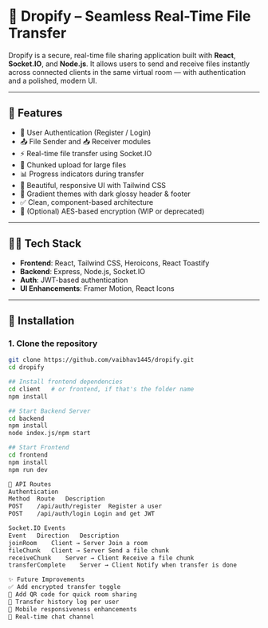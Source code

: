 # 🚀 Dropify – Seamless Real-Time File Transfer

Dropify is a secure, real-time file sharing application built with **React**, **Socket.IO**, and **Node.js**. It allows users to send and receive files instantly across connected clients in the same virtual room — with authentication and a polished, modern UI.

---

## 🌟 Features

- 🔐 User Authentication (Register / Login)
- 📤 File Sender and 📥 Receiver modules
- ⚡ Real-time file transfer using Socket.IO
- 📁 Chunked upload for large files
- 📊 Progress indicators during transfer
- 🎨 Beautiful, responsive UI with Tailwind CSS
- 🌈 Gradient themes with dark glossy header & footer
- ✅ Clean, component-based architecture
- 🔐 (Optional) AES-based encryption (WIP or deprecated)

---

## 🧑‍💻 Tech Stack

- **Frontend**: React, Tailwind CSS, Heroicons, React Toastify
- **Backend**: Express, Node.js, Socket.IO
- **Auth**: JWT-based authentication
- **UI Enhancements**: Framer Motion, React Icons

---

## 🔧 Installation

### 1. Clone the repository

```bash
git clone https://github.com/vaibhav1445/dropify.git
cd dropify

## Install frontend dependencies
cd client   # or frontend, if that's the folder name
npm install

## Start Backend Server
cd backend
npm install
node index.js/npm start

## Start Frontend
cd frontend
npm install
npm run dev 

🔐 API Routes
Authentication
Method	Route	Description
POST	/api/auth/register	Register a user
POST	/api/auth/login	Login and get JWT

Socket.IO Events
Event	Direction	Description
joinRoom	Client → Server	Join a room
fileChunk	Client → Server	Send a file chunk
receiveChunk	Server → Client	Receive a file chunk
transferComplete	Server → Client	Notify when transfer is done

✨ Future Improvements
✅ Add encrypted transfer toggle
📜 Add QR code for quick room sharing
🧾 Transfer history log per user
📱 Mobile responsiveness enhancements
💬 Real-time chat channel

